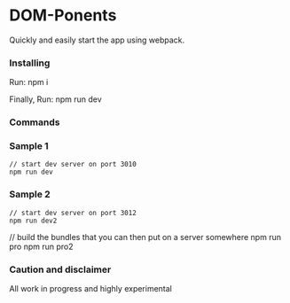 # DOM-Ponents

Quickly and easily start the app using webpack.
### Installing

Run: npm i

Finally, Run: npm run dev

### Commands

### Sample 1
```
// start dev server on port 3010
npm run dev
```

### Sample 2
```
// start dev server on port 3012
npm run dev2
```

// build the bundles that you can then put on a server somewhere
npm run pro
npm run pro2

### Caution and disclaimer
All work in progress and highly experimental
